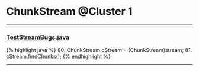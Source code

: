 # ChunkStream @Cluster 1

***

### [TestStreamBugs.java](https://searchcode.com/codesearch/view/97397248/)
{% highlight java %}
80. ChunkStream cStream = (ChunkStream)stream;
81. cStream.findChunks();
{% endhighlight %}

***

